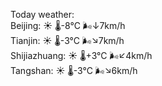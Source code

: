 Today weather:  
Beijing: ☀️   🌡️-8°C 🌬️↓7km/h  
Tianjin: ☀️   🌡️-3°C 🌬️↘7km/h  
Shijiazhuang: ☀️   🌡️+3°C 🌬️↙4km/h  
Tangshan: ☀️   🌡️-3°C 🌬️↘6km/h  
